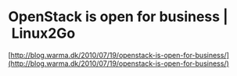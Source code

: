 <!--
id: 830895987
link: http://tumblr.atmos.org/post/830895987/openstack-is-open-for-business-linux2go
slug: openstack-is-open-for-business-linux2go
date: Sun Jul 18 2010 23:13:39 GMT-0700 (PDT)
publish: 2010-07-018
tags: 
title: OpenStack is open for business | Linux2Go
-->


OpenStack is open for business | Linux2Go
=========================================

[http://blog.warma.dk/2010/07/19/openstack-is-open-for-business/](http://blog.warma.dk/2010/07/19/openstack-is-open-for-business/)

